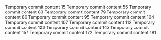 Temporary commit content 15
Temporary commit content 55
Temporary commit content 63
Temporary commit content 79
Temporary commit content 80
Temporary commit content 95
Temporary commit content 104
Temporary commit content 107
Temporary commit content 112
Temporary commit content 123
Temporary commit content 145
Temporary commit content 157
Temporary commit content 172
Temporary commit content 181
